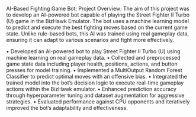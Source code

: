 AI-Based Fighting Game Bot:
 Project Overview:
The aim of this project was to develop an AI-powered bot capable of playing the Street 
Fighter II Turbo (U) game in the BizHawk Emulator. The bot uses a machine learning 
model to predict and execute the best fighting moves based on the current game state. 
Unlike rule-based bots, this AI was trained using real gameplay data, ensuring it can adapt 
to various scenarios and fight more effectively.

• Developed an AI-powered bot to play Street Fighter II Turbo (U) using machine learning on real gameplay data.
• Collected and preprocessed game state data including player health, positions, actions, and button presses for model training.
• Implemented a MultiOutput Random Forest Classifier to predict optimal moves with an offensive bias.
• Integrated the trained model into the bot’s decision logic to execute real-time gameplay actions within the BizHawk emulator.
• Enhanced prediction accuracy through hyperparameter tuning and dataset augmentation for aggressive strategies.
• Evaluated performance against CPU opponents and iteratively improved the bot’s adaptability and effectiveness.
